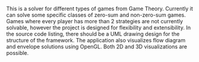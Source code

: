 This is a solver for different types of games from Game Theory. 
Currently it can solve some specific classes of zero-sum and non-zero-sum games.
Games where every player has more than 2 strategies are not currently solvable, however
the project is designed for flexibility and extensibility. In the source code listing,
there should be a UML drawing design for the structure of the framework. The application
also visualizes flow diagram and envelope solutions using OpenGL. Both 2D and 3D visualizations
are possible.